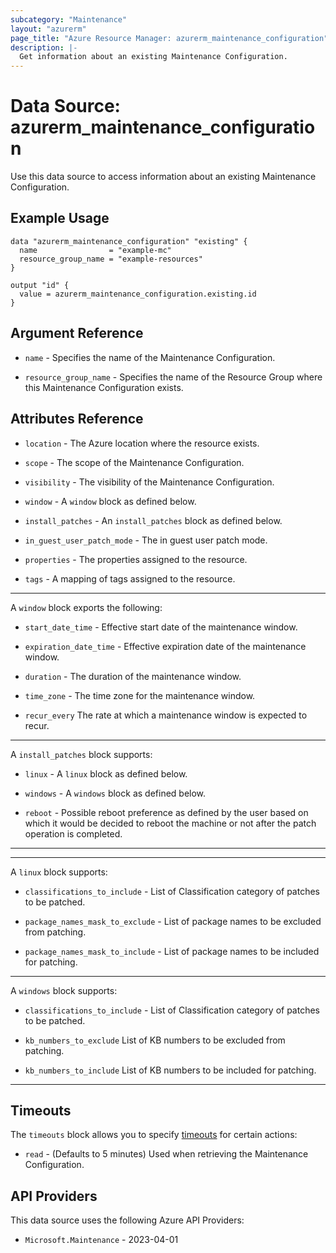 ```yaml
---
subcategory: "Maintenance"
layout: "azurerm"
page_title: "Azure Resource Manager: azurerm_maintenance_configuration"
description: |-
  Get information about an existing Maintenance Configuration.
---
```


# Data Source: azurerm_maintenance_configuration

Use this data source to access information about an existing Maintenance Configuration.

## Example Usage

```hcl
data "azurerm_maintenance_configuration" "existing" {
  name                = "example-mc"
  resource_group_name = "example-resources"
}

output "id" {
  value = azurerm_maintenance_configuration.existing.id
}
```

## Argument Reference

* `name` - Specifies the name of the Maintenance Configuration.

* `resource_group_name` - Specifies the name of the Resource Group where this Maintenance Configuration exists.

## Attributes Reference

* `location` - The Azure location where the resource exists.

* `scope` - The scope of the Maintenance Configuration.

* `visibility` - The visibility of the Maintenance Configuration.

* `window` - A `window` block as defined below.

* `install_patches` -  An `install_patches` block as defined below.

* `in_guest_user_patch_mode` -  The in guest user patch mode.

* `properties` - The properties assigned to the resource.

* `tags` - A mapping of tags assigned to the resource.

---

A `window` block exports the following:

* `start_date_time` - Effective start date of the maintenance window.

* `expiration_date_time` - Effective expiration date of the maintenance window.

* `duration` - The duration of the maintenance window.

* `time_zone` - The time zone for the maintenance window.

* `recur_every` The rate at which a maintenance window is expected to recur.

---

A `install_patches` block supports:

* `linux` - A `linux` block as defined below. 

* `windows` - A `windows` block as defined below. 

* `reboot` - Possible reboot preference as defined by the user based on which it would be decided to reboot the machine or not after the patch operation is completed.

---


---

A `linux` block supports:

* `classifications_to_include` - List of Classification category of patches to be patched. 

* `package_names_mask_to_exclude` - List of package names to be excluded from patching.

* `package_names_mask_to_include` - List of package names to be included for patching.

---

A `windows` block supports:

* `classifications_to_include` - List of Classification category of patches to be patched.

* `kb_numbers_to_exclude` List of KB numbers to be excluded from patching.

* `kb_numbers_to_include` List of KB numbers to be included for patching.

---

## Timeouts

The `timeouts` block allows you to specify [timeouts](https://www.terraform.io/language/resources/syntax#operation-timeouts) for certain actions:

* `read` - (Defaults to 5 minutes) Used when retrieving the Maintenance Configuration.

## API Providers
<!-- This section is generated, changes will be overwritten -->
This data source uses the following Azure API Providers:

* `Microsoft.Maintenance` - 2023-04-01
